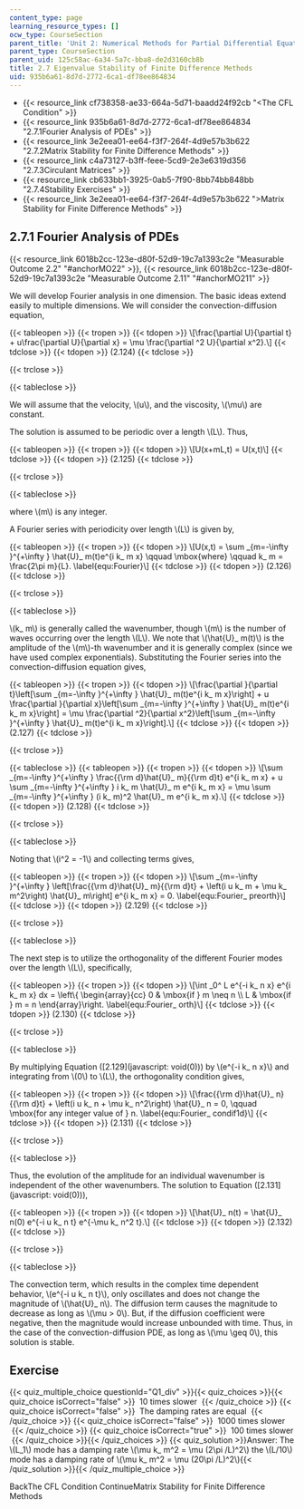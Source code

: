 ```yaml
---
content_type: page
learning_resource_types: []
ocw_type: CourseSection
parent_title: 'Unit 2: Numerical Methods for Partial Differential Equations'
parent_type: CourseSection
parent_uid: 125c58ac-6a34-5a7c-bba8-de2d3160cb8b
title: 2.7 Eigenvalue Stability of Finite Difference Methods
uid: 935b6a61-8d7d-2772-6ca1-df78ee864834
---
```


*   {{< resource_link cf738358-ae33-664a-5d71-baadd24f92cb "\<The CFL Condition" >}}
*   {{< resource_link 935b6a61-8d7d-2772-6ca1-df78ee864834 "2.7.1Fourier Analysis of PDEs" >}}
*   {{< resource_link 3e2eea01-ee64-f3f7-264f-4d9e57b3b622 "2.7.2Matrix Stability for Finite Difference Methods" >}}
*   {{< resource_link c4a73127-b3ff-feee-5cd9-2e3e6319d356 "2.7.3Circulant Matrices" >}}
*   {{< resource_link cb633bb1-3925-0ab5-7f90-8bb74bb848bb "2.7.4Stability Exercises" >}}
*   {{< resource_link 3e2eea01-ee64-f3f7-264f-4d9e57b3b622 "\>Matrix Stability for Finite Difference Methods" >}}

2.7.1 Fourier Analysis of PDEs
------------------------------

{{< resource_link 6018b2cc-123e-d80f-52d9-19c7a1393c2e "Measurable Outcome 2.2" "#anchorMO22" >}}, {{< resource_link 6018b2cc-123e-d80f-52d9-19c7a1393c2e "Measurable Outcome 2.11" "#anchorMO211" >}}

We will develop Fourier analysis in one dimension. The basic ideas extend easily to multiple dimensions. We will consider the convection-diffusion equation,

{{< tableopen >}}
{{< tropen >}}
{{< tdopen >}}
\\\[\\frac{\\partial U}{\\partial t} + u\\frac{\\partial U}{\\partial x} = \\mu \\frac{\\partial ^2 U}{\\partial x^2}.\\\]
{{< tdclose >}}
{{< tdopen >}}
(2.124)
{{< tdclose >}}

{{< trclose >}}

{{< tableclose >}}

We will assume that the velocity, \\(u\\), and the viscosity, \\(\\mu\\) are constant.

The solution is assumed to be periodic over a length \\(L\\). Thus,

{{< tableopen >}}
{{< tropen >}}
{{< tdopen >}}
\\\[U(x+mL,t) = U(x,t)\\\]
{{< tdclose >}}
{{< tdopen >}}
(2.125)
{{< tdclose >}}

{{< trclose >}}

{{< tableclose >}}

where \\(m\\) is any integer.

A Fourier series with periodicity over length \\(L\\) is given by,

{{< tableopen >}}
{{< tropen >}}
{{< tdopen >}}
\\\[U(x,t) = \\sum \_{m=-\\infty }^{+\\infty } \\hat{U}\_ m(t)e^{i k\_ m x} \\qquad \\mbox{where} \\qquad k\_ m = \\frac{2\\pi m}{L}. \\label{equ:Fourier}\\\]
{{< tdclose >}}
{{< tdopen >}}
(2.126)
{{< tdclose >}}

{{< trclose >}}

{{< tableclose >}}

\\(k\_ m\\) is generally called the wavenumber, though \\(m\\) is the number of waves occurring over the length \\(L\\). We note that \\(\\hat{U}\_ m(t)\\) is the amplitude of the \\(m\\)-th wavenumber and it is generally complex (since we have used complex exponentials). Substituting the Fourier series into the convection-diffusion equation gives,

{{< tableopen >}}
{{< tropen >}}
{{< tdopen >}}
\\\[\\frac{\\partial }{\\partial t}\\left\[\\sum \_{m=-\\infty }^{+\\infty } \\hat{U}\_ m(t)e^{i k\_ m x}\\right\] + u \\frac{\\partial }{\\partial x}\\left\[\\sum \_{m=-\\infty }^{+\\infty } \\hat{U}\_ m(t)e^{i k\_ m x}\\right\] = \\mu \\frac{\\partial ^2}{\\partial x^2}\\left\[\\sum \_{m=-\\infty }^{+\\infty } \\hat{U}\_ m(t)e^{i k\_ m x}\\right\].\\\]
{{< tdclose >}}
{{< tdopen >}}
(2.127)
{{< tdclose >}}

{{< trclose >}}

{{< tableclose >}}
{{< tableopen >}}
{{< tropen >}}
{{< tdopen >}}
\\\[\\sum \_{m=-\\infty }^{+\\infty } \\frac{{\\rm d}\\hat{U}\_ m}{{\\rm d}t} e^{i k\_ m x} + u \\sum \_{m=-\\infty }^{+\\infty } i k\_ m \\hat{U}\_ m e^{i k\_ m x} = \\mu \\sum \_{m=-\\infty }^{+\\infty } (i k\_ m)^2 \\hat{U}\_ m e^{i k\_ m x}.\\\]
{{< tdclose >}}
{{< tdopen >}}
(2.128)
{{< tdclose >}}

{{< trclose >}}

{{< tableclose >}}

Noting that \\(i^2 = -1\\) and collecting terms gives,

{{< tableopen >}}
{{< tropen >}}
{{< tdopen >}}
\\\[\\sum \_{m=-\\infty }^{+\\infty } \\left\[\\frac{{\\rm d}\\hat{U}\_ m}{{\\rm d}t} + \\left(i u k\_ m + \\mu k\_ m^2\\right) \\hat{U}\_ m\\right\] e^{i k\_ m x} = 0. \\label{equ:Fourier\_ preorth}\\\]
{{< tdclose >}}
{{< tdopen >}}
(2.129)
{{< tdclose >}}

{{< trclose >}}

{{< tableclose >}}

The next step is to utilize the orthogonality of the different Fourier modes over the length \\(L\\), specifically,

{{< tableopen >}}
{{< tropen >}}
{{< tdopen >}}
\\\[\\int \_0^ L e^{-i k\_ n x} e^{i k\_ m x} dx = \\left\\{ \\begin{array}{cc} 0 & \\mbox{if } m \\neq n \\\\ L & \\mbox{if } m = n \\end{array}\\right. \\label{equ:Fourier\_ orth}\\\]
{{< tdclose >}}
{{< tdopen >}}
(2.130)
{{< tdclose >}}

{{< trclose >}}

{{< tableclose >}}

By multiplying Equation ([2.129](javascript: void(0))) by \\(e^{-i k\_ n x}\\) and integrating from \\(0\\) to \\(L\\), the orthogonality condition gives,

{{< tableopen >}}
{{< tropen >}}
{{< tdopen >}}
\\\[\\frac{{\\rm d}\\hat{U}\_ n}{{\\rm d}t} + \\left(i u k\_ n + \\mu k\_ n^2\\right) \\hat{U}\_ n = 0, \\qquad \\mbox{for any integer value of } n. \\label{equ:Fourier\_ condif1d}\\\]
{{< tdclose >}}
{{< tdopen >}}
(2.131)
{{< tdclose >}}

{{< trclose >}}

{{< tableclose >}}

Thus, the evolution of the amplitude for an individual wavenumber is independent of the other wavenumbers. The solution to Equation ([2.131](javascript: void(0))),

{{< tableopen >}}
{{< tropen >}}
{{< tdopen >}}
\\\[\\hat{U}\_ n(t) = \\hat{U}\_ n(0) e^{-i u k\_ n t} e^{-\\mu k\_ n^2 t}.\\\]
{{< tdclose >}}
{{< tdopen >}}
(2.132)
{{< tdclose >}}

{{< trclose >}}

{{< tableclose >}}

The convection term, which results in the complex time dependent behavior, \\(e^{-i u k\_ n t}\\), only oscillates and does not change the magnitude of \\(\\hat{U}\_ n\\). The diffusion term causes the magnitude to decrease as long as \\(\\mu > 0\\). But, if the diffusion coefficient were negative, then the magnitude would increase unbounded with time. Thus, in the case of the convection-diffusion PDE, as long as \\(\\mu \\geq 0\\), this solution is stable.

Exercise
--------

{{< quiz_multiple_choice questionId="Q1_div" >}}{{< quiz_choices >}}{{< quiz_choice isCorrect="false" >}}&nbsp; 10 times slower &nbsp;{{< /quiz_choice >}}
{{< quiz_choice isCorrect="false" >}}&nbsp; The damping rates are equal &nbsp;{{< /quiz_choice >}}
{{< quiz_choice isCorrect="false" >}}&nbsp; 1000 times slower &nbsp;{{< /quiz_choice >}}
{{< quiz_choice isCorrect="true" >}}&nbsp; 100 times slower &nbsp;{{< /quiz_choice >}}{{< /quiz_choices >}}
{{< quiz_solution >}}Answer: The \\(L\_1\\) mode has a damping rate \\(\\mu k\_ m^2 = \\mu (2\\pi /L)^2\\) the \\(L/10\\) mode has a damping rate of \\(\\mu k\_ m^2 = \\mu (20\\pi /L)^2\\){{< /quiz_solution >}}{{< /quiz_multiple_choice >}}

BackThe CFL Condition ContinueMatrix Stability for Finite Difference Methods